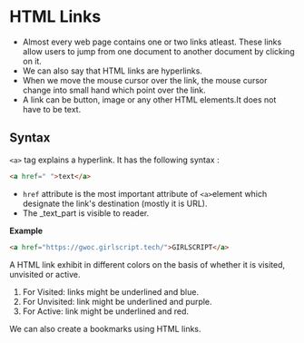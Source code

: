 # HTML Links

- Almost every web page contains one or two links atleast. These links allow users to jump from one document to another document by clicking on it.
- We can also say that HTML links are hyperlinks.
- When we move the mouse cursor over the link, the mouse cursor change into small hand which point over the link.
- A link can be button, image or any other HTML elements.It does not have to be text.


## Syntax

`<a>` tag explains a hyperlink. It has the following syntax :

```html
<a href=" ">text</a>
```
- `href` attribute is the most important attribute of `<a>`element which designate the link's destination (mostly it is URL).
- The _text_part is visible to reader.
 
**Example**

```html
<a href="https://gwoc.girlscript.tech/">GIRLSCRIPT</a>
```

A HTML link exhibit in different colors on the basis of whether it is visited, unvisited or active.

1. For Visited: links might be underlined and blue. 
2. For Unvisited: link might be underlined and purple.
3. For Active: link might be underlined and red.

We can also create a bookmarks using HTML links.
